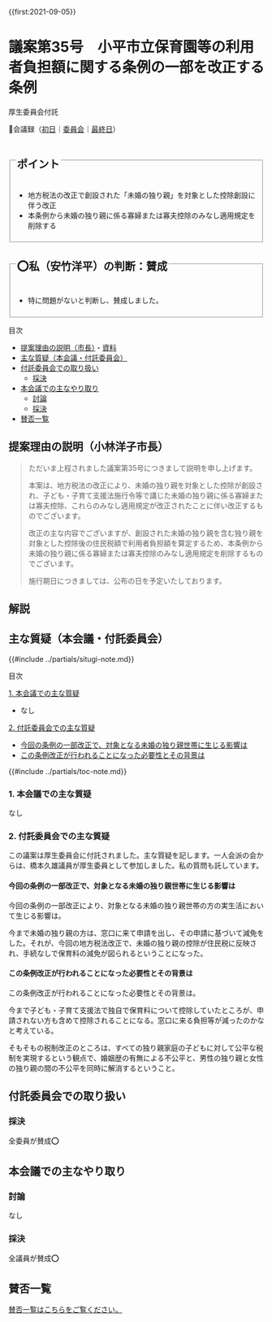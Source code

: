 {{first:2021-09-05}}

# 議案第35号　小平市立保育園等の利用者負担額に関する条例の一部を改正する条例

<i class="fa fa-gavel" aria-hidden="true"></i> 厚生委員会付託

<p id="read-kaigiroku">📄会議録（<a href="https://ssp.kaigiroku.net/tenant/kodaira/SpMinuteView.html?council_id=1225&schedule_id=2&minute_id=237&is_search=true">初日</a>｜<a href="https://ssp.kaigiroku.net/tenant/kodaira/SpMinuteView.html?council_id=1219&schedule_id=2&minute_id=2&is_search=true">委員会</a>｜<a href="https://ssp.kaigiroku.net/tenant/kodaira/SpMinuteView.html?council_id=1225&schedule_id=6&minute_id=21&is_search=true">最終日</a>）</p>

<fieldset class="pnt">
  <legend><h2>ポイント</h2></legend>

- 地方税法の改正で創設された「未婚の独り親」を対象とした控除創設に伴う改正
- 本条例から未婚の独り親に係る寡婦または寡夫控除のみなし適用規定を削除する

</fieldset>

<fieldset class="sanpi">
  <legend><h2>⭕️私（安竹洋平）の判断：賛成</h2></legend>

- 特に問題がないと判断し、賛成しました。

</fieldset>

<div class="toc">

目次

- [提案理由の説明（市長）](#提案理由の説明市長)・[資料](#資料)
- [主な質疑（本会議・付託委員会）](#主な質疑本会議付託委員会)
- [付託委員会での取り扱い](#付託委員会での取り扱い)
  - [採決](#採決)
- [本会議での主なやり取り](#本会議での主なやり取り)
  - [討論](#討論)
  - [採決](#採決-1)
- [賛否一覧](#賛否一覧)

</div>

## 提案理由の説明（小林洋子市長）
> ただいま上程されました議案第35号につきまして説明を申し上げます。
>
>本案は、地方税法の改正により、未婚の独り親を対象とした控除が創設され、子ども・子育て支援法施行令等で講じた未婚の独り親に係る寡婦または寡夫控除、これらのみなし適用規定が改正されたことに伴い改正するものでございます。
>
>改正の主な内容でございますが、創設された未婚の独り親を含む独り親を対象とした控除後の住民税額で利用者負担額を算定するため、本条例から未婚の独り親に係る寡婦または寡夫控除のみなし適用規定を削除するものでございます。
>
>施行期日につきましては、公布の日を予定いたしております。

## 解説

<div class="ippan-situgi">

## 主な質疑（本会議・付託委員会）
{{#include ../partials/situgi-note.md}}


<div class="toc">

目次

[1. 本会議での主な質疑](#1-本会議での主な質疑)

- なし

[2. 付託委員会での主な質疑](#2-付託委員会での主な質疑)

- [今回の条例の一部改正で、対象となる未婚の独り親世帯に生じる影響は](#今回の条例の一部改正で対象となる未婚の独り親世帯に生じる影響は)
- [この条例改正が行われることになった必要性とその背景は](#この条例改正が行われることになった必要性とその背景は)

{{#include ../partials/toc-note.md}}

</div>

### 1. 本会議での主な質疑
なし

### 2. 付託委員会での主な質疑

この議案は厚生委員会に付託されました。主な質疑を記します。一人会派の会からは、橋本久雄議員が厚生委員として参加しました。私の質問も託しています。

#### 今回の条例の一部改正で、対象となる未婚の独り親世帯に生じる影響は

<div class="bln bleft" data-speaker="他会派の議員">

今回の条例の一部改正により、対象となる未婚の独り親世帯の方の実生活において生じる影響は。

</div>

<div class="bln bright" data-speaker="保育課長（森田）">

今まで未婚の独り親の方は、窓口に来て申請を出し、その申請に基づいて減免をした。それが、今回の地方税法改正で、未婚の独り親の控除が住民税に反映され、手続なしで保育料の減免が図られるということになった。

</div>

#### この条例改正が行われることになった必要性とその背景は

<div class="bln bleft" data-speaker="他会派の議員">

この条例改正が行われることになった必要性とその背景は。

</div>

<div class="bln bright" data-speaker="保育課長（森田）">

今まで子ども・子育て支援法で独自で保育料について控除していたところが、申請されない方も含めて控除されることになる。窓口に来る負担等が減ったのかなと考えている。

</div>

<div class="bln bright" data-speaker="子ども家庭部長（伊藤）">

そもそもの税制改正のところは、すべての独り親家庭の子どもに対して公平な税制を実現するという観点で、婚姻歴の有無による不公平と、男性の独り親と女性の独り親の間の不公平を同時に解消するということ。

</div>

</div>

## 付託委員会での取り扱い
### 採決
全委員が賛成⭕️

## 本会議での主なやり取り
### 討論
なし

### 採決
全議員が賛成⭕️

## 賛否一覧
[賛否一覧はこちらをご覧ください。](./index.md#賛否)

